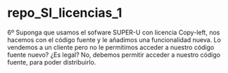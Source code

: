 # repo_SI_licencias_1

6º Suponga que usamos el sofware SUPER-U con licencia Copy-left, nos hacemos con el código fuente y le añadimos una funcionalidad nueva. Lo vendemos a un cliente pero no le permitimos acceder a nuestro código fuente nuevo? ¿Es legal?
No, debemos permitir acceder a nuestro código fuente, para poder distribuirlo.
